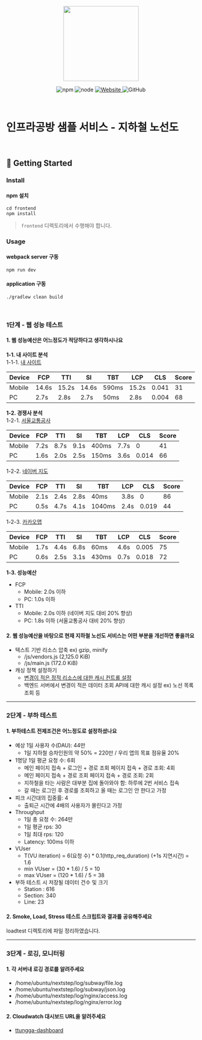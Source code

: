<p align="center">
    <img width="200px;" src="https://raw.githubusercontent.com/woowacourse/atdd-subway-admin-frontend/master/images/main_logo.png"/>
</p>
<p align="center">
  <img alt="npm" src="https://img.shields.io/badge/npm-%3E%3D%205.5.0-blue">
  <img alt="node" src="https://img.shields.io/badge/node-%3E%3D%209.3.0-blue">
  <a href="https://edu.nextstep.camp/c/R89PYi5H" alt="nextstep atdd">
    <img alt="Website" src="https://img.shields.io/website?url=https%3A%2F%2Fedu.nextstep.camp%2Fc%2FR89PYi5H">
  </a>
  <img alt="GitHub" src="https://img.shields.io/github/license/next-step/atdd-subway-service">
</p>

<br>

# 인프라공방 샘플 서비스 - 지하철 노선도

<br>

## 🚀 Getting Started

### Install
#### npm 설치
```
cd frontend
npm install
```
> `frontend` 디렉토리에서 수행해야 합니다.

### Usage
#### webpack server 구동
```
npm run dev
```
#### application 구동
```
./gradlew clean build
```
<br>


### 1단계 - 웹 성능 테스트
#### 1. 웹 성능예산은 어느정도가 적당하다고 생각하시나요

**1-1. 내 사이트 분석**   
1-1-1. [내 사이트](https://ttungga.r-e.kr/)

| Device | FCP   | TTI   | SI    | TBT   | LCP   | CLS   | Score |
|--------|-------|-------|-------|-------|-------|-------|-------|
| Mobile | 14.6s | 15.2s | 14.6s | 590ms | 15.2s | 0.041 | 31    |
| PC     | 2.7s  | 2.8s  | 2.7s  | 50ms  | 2.8s  | 0.004 | 68    |

**1-2. 경쟁사 분석**   
1-2-1. [서울교통공사](http://www.seoulmetro.co.kr/kr/cyberStation.do)

| Device | FCP  | TTI  | SI   | TBT   | LCP  | CLS   | Score |
|--------|------|------|------|-------|------|-------|-------|
| Mobile | 7.2s | 8.7s | 9.1s | 400ms | 7.7s | 0     | 41    |
| PC     | 1.6s | 2.0s | 2.5s | 150ms | 3.6s | 0.014 | 66    |

1-2-2. [네이버 지도](https://map.naver.com/v5/subway)

| Device | FCP  | TTI  | SI   | TBT    | LCP  | CLS   | Score |
|--------|------|------|------|--------|------|-------|-------|
| Mobile | 2.1s | 2.4s | 2.8s | 40ms   | 3.8s | 0     | 86    |
| PC     | 0.5s | 4.7s | 4.1s | 1040ms | 2.4s | 0.019 | 44    |

1-2-3. [카카오맵](https://map.kakao.com/)

| Device | FCP  | TTI  | SI   | TBT   | LCP  | CLS   | Score |
|--------|------|------|------|-------|------|-------|-------|
| Mobile | 1.7s | 4.4s | 6.8s | 60ms  | 4.6s | 0.005 | 75    |
| PC     | 0.6s | 2.5s | 3.1s | 430ms | 0.7s | 0.018 | 72    |

**1-3. 성능예산**
* FCP
  * Mobile: 2.0s 이하
  * PC: 1.0s 이하
* TTI
  * Mobile: 2.0s 이하 (네이버 지도 대비 20% 향상)
  * PC: 1.8s 이하 (서울교통공사 대비 20% 향상)

#### 2. 웹 성능예산을 바탕으로 현재 지하철 노선도 서비스는 어떤 부분을 개선하면 좋을까요
* 텍스트 기반 리소스 압축 ex) gzip, minify
  * /js/vendors.js (2,125.0 KiB)
  * /js/main.js (172.0 KiB)
* 캐싱 정책 설정하기
  * [변경이 적은 정적 리소스에 대한 캐시 컨트롤 설정](https://web.dev/http-cache/)
  * 백엔드 서버에서 변경이 적은 데이터 조회 API에 대한 캐시 설정 ex) 노선 목록 조회 등

---

### 2단계 - 부하 테스트 
#### 1. 부하테스트 전제조건은 어느정도로 설정하셨나요
* 예상 1일 사용자 수(DAU): 44만
  * 1일 지하철 승차인원의 약 50% = 220만 / 우리 앱의 목표 점유율 20%
* 1명당 1일 평균 요청 수: 6회
  * 메인 페이지 접속 + 로그인 + 경로 조회 페이지 접속 + 경로 조회: 4회
  * 메인 페이지 접속 + 경로 조회 페이지 접속 + 경로 조회: 2회
  * 지하철을 타는 사람은 대부분 집에 돌아와야 함: 하루에 2번 서비스 접속
  * 갈 때는 로그인 후 경로를 조회하고 올 때는 로그인 안 한다고 가정
* 피크 시간대의 집중률: 4
  * 출퇴근 시간에 4배의 사용자가 몰린다고 가정
* Throughput
  * 1일 총 요청 수: 264만
  * 1일 평균 rps: 30
  * 1일 최대 rps: 120
  * Latency: 100ms 이하
* VUser
  * T(VU iteration) = 6(요청 수) * 0.1(http_req_duration) (+1s 지연시간) = 1.6
  * min VUser = (30 * 1.6) / 5 = 10
  * max VUser = (120 * 1.6) / 5 = 38
* 부하 테스트 시 저장될 데이터 건수 및 크기
  * Station : 616
  * Section: 340
  * Line: 23

#### 2. Smoke, Load, Stress 테스트 스크립트와 결과를 공유해주세요
loadtest 디렉토리에 파일 정리하였습니다.

---

### 3단계 - 로깅, 모니터링
#### 1. 각 서버내 로깅 경로를 알려주세요
* /home/ubuntu/nextstep/log/subway/file.log
* /home/ubuntu/nextstep/log/subway/json.log
* /home/ubuntu/nextstep/log/nginx/access.log
* /home/ubuntu/nextstep/log/nginx/error.log

#### 2. Cloudwatch 대시보드 URL을 알려주세요
* [ttungga-dashboard](https://ap-northeast-2.console.aws.amazon.com/cloudwatch/home?region=ap-northeast-2#dashboards:name=ttungga-dashboard)

